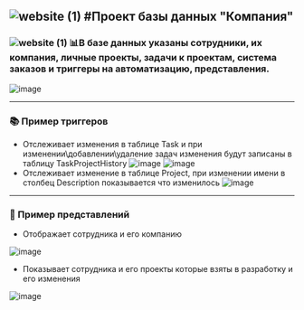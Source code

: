 ![website (1)](https://github.com/yoogus/ProjectDBCompany/assets/110523242/7b96cc07-7e2b-4926-804f-e6182caebecc) 
#Проект базы данных "Компания"
---
### ![website (1)](https://github.com/yoogus/ProjectDBCompany/assets/110523242/7b96cc07-7e2b-4926-804f-e6182caebecc) 📊В базе данных указаны сотрудники, их компания, личные проекты, задачи к проектам, система заказов и триггеры на автоматизацию, представления.
![image](https://github.com/yoogus/ProjectDBCompany/assets/110523242/ceff3e9c-eb64-42d1-bcec-57e3213b368b)

---
### 📚 Пример триггеров

- Отслеживает изменения в таблице Task и при изменении\добавлении\удаление задач изменения будут записаны в таблицу TaskProjectHistory
![image](https://github.com/yoogus/ProjectDBCompany/assets/110523242/4f0da69d-65a6-45b3-bd83-911ac394dd9f)
![image](https://github.com/yoogus/ProjectDBCompany/assets/110523242/5a18fa3d-5ebb-45e5-8b4e-457923642356)
- Отслеживает изменение в таблице Project, при изменении имени в столбец Description показывается что изменилось
![image](https://github.com/yoogus/ProjectDBCompany/assets/110523242/7ea16e0a-6524-48f5-b13e-03bf707a878f)

---
### 🔆 Пример представлений

- Отображает сотрудника и его компанию

![image](https://github.com/yoogus/ProjectDBCompany/assets/110523242/21746875-f1da-49ca-b4ed-8df907694663)

- Показывает сотрудника и его проекты которые взяты в разработку и его изменения

![image](https://github.com/yoogus/ProjectDBCompany/assets/110523242/77203a9b-a5fc-44da-8568-d4b8f41e0806)

